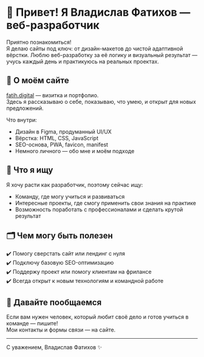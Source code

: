 # 👋 Привет! Я Владислав Фатихов — веб-разработчик

Приятно познакомиться!  
Я делаю сайты под ключ: от дизайн-макетов до чистой адаптивной вёрстки.
Люблю веб-разработку за её логику и визуальный результат — учусь каждый день и практикуюсь на реальных проектах.

## 🚀 О моём сайте

[fatih.digital](https://fatih.digital/) — визитка и портфолио.  
Здесь я рассказываю о себе, показываю, что умею, и открыт для новых предложений.

Что внутри:
- Дизайн в Figma, продуманный UI/UX
- Вёрстка: HTML, CSS, JavaScript
- SEO-основа, PWA, favicon, manifest
- Немного личного — обо мне и моём подходе

## 🎯 Что я ищу

Я хочу расти как разработчик, поэтому сейчас ищу:
- Команду, где могу учиться и развиваться
- Интересные проекты, где смогу применить свои знания на практике
- Возможность поработать с профессионалами и сделать крутой результат

## 🗂 Чем могу быть полезен

✔️ Помогу сверстать сайт или лендинг с нуля  
✔️ Подключу базовую SEO-оптимизацию  
✔️ Поддержу проект или помогу клиентам на фрилансе  
✔️ Всегда открыт к новым технологиям и командной работе

## 🤝 Давайте пообщаемся

Если вам нужен человек, который любит своё дело и готов учиться в команде — пишите!  
Мои контакты и формы связи — на сайте.

---

С уважением, Владислав Фатихов ✨
